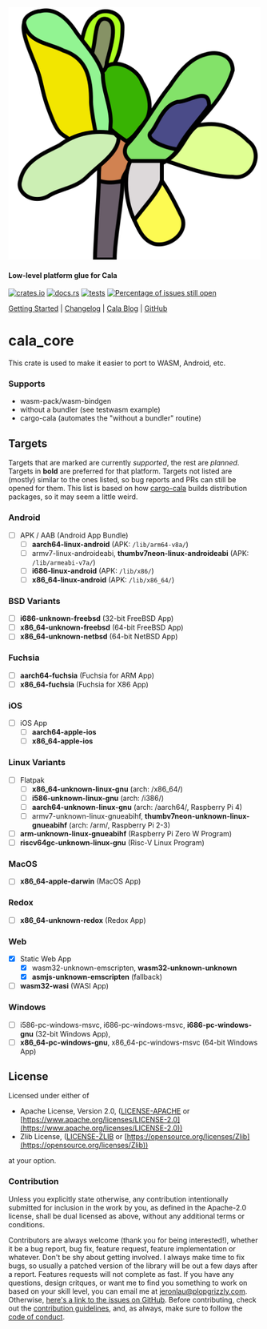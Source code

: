 ![cala_core logo](https://github.com/libcala/cala_core/blob/master/res/logo.svg)
#### Low-level platform glue for Cala
[![crates.io](https://img.shields.io/crates/v/cala_core.svg)](https://crates.io/crates/cala_core)
[![docs.rs](https://docs.rs/cala_core/badge.svg)](https://docs.rs/cala_core)
[![tests](https://github.com/libcala/cala_core/workflows/tests/badge.svg)](https://github.com/libcala/cala_core/actions?query=workflow%3Atests)
[![Percentage of issues still open](http://isitmaintained.com/badge/open/libcala/stick.svg)](http://isitmaintained.com/project/libcala/stick "Percentage of issues still open")

[Getting Started](https://docs.rs/cala_core#getting-started) |
[Changelog](https://github.com/libcala/cala_core/blob/master/CHANGELOG.md) |
[Cala Blog](https://libcala.github.io#blog) |
[GitHub](https://github.com/libcala/cala_core)

# cala_core
This crate is used to make it easier to port to WASM, Android, etc. 

### Supports
 - wasm-pack/wasm-bindgen
 - without a bundler (see testwasm example)
 - cargo-cala (automates the "without a bundler" routine)

## Targets
Targets that are marked are currently *supported*, the rest are *planned*.
Targets in **bold** are preferred for that platform.  Targets not listed are
(mostly) similar to the ones listed, so bug reports and PRs can still be opened
for them.  This list is based on how
[cargo-cala](https://github.com/libcala/cargo-cala) builds distribution
packages, so it may seem a little weird.

### Android
 - [ ] APK / AAB (Android App Bundle)
   - [ ] **aarch64-linux-android** (APK: `/lib/arm64-v8a/`)
   - [ ] armv7-linux-androideabi, **thumbv7neon-linux-androideabi** (APK:
     `/lib/armeabi-v7a/`)
   - [ ] **i686-linux-android** (APK: `/lib/x86/`)
   - [ ] **x86_64-linux-android** (APK: `/lib/x86_64/`)

### BSD Variants
 - [ ] **i686-unknown-freebsd** (32-bit FreeBSD App)
 - [ ] **x86_64-unknown-freebsd** (64-bit FreeBSD App)
 - [ ] **x86_64-unknown-netbsd** (64-bit NetBSD App)

### Fuchsia
 - [ ] **aarch64-fuchsia** (Fuchsia for ARM App)
 - [ ] **x86_64-fuchsia** (Fuchsia for X86 App)

### iOS
 - [ ] iOS App
   - [ ] **aarch64-apple-ios**
   - [ ] **x86_64-apple-ios**

### Linux Variants
 - [ ] Flatpak
   - [ ] **x86_64-unknown-linux-gnu** (arch: /x86_64/)
   - [ ] **i586-unknown-linux-gnu** (arch: /i386/)
   - [ ] **aarch64-unknown-linux-gnu** (arch: /aarch64/, Raspberry Pi 4)
   - [ ] armv7-unknown-linux-gnueabihf, **thumbv7neon-unknown-linux-gnueabihf**
     (arch: /arm/, Raspberry Pi 2-3)
 - [ ] **arm-unknown-linux-gnueabihf** (Raspberry Pi Zero W Program)
 - [ ] **riscv64gc-unknown-linux-gnu** (Risc-V Linux Program)

### MacOS
 - [ ] **x86_64-apple-darwin** (MacOS App)

### Redox
 - [ ] **x86_64-unknown-redox** (Redox App)

### Web
 - [x] Static Web App
   - [x] wasm32-unknown-emscripten, **wasm32-unknown-unknown**
   - [x] **asmjs-unknown-emscripten** (fallback)
 - [ ] **wasm32-wasi** (WASI App)

### Windows
 - [ ] i586-pc-windows-msvc, i686-pc-windows-msvc, **i686-pc-windows-gnu**
   (32-bit Windows App),
 - [ ] **x86_64-pc-windows-gnu**, x86\_64-pc-windows-msvc (64-bit Windows App)

## License
Licensed under either of
 - Apache License, Version 2.0,
   ([LICENSE-APACHE](https://github.com/libcala/cala_core/blob/master/LICENSE-APACHE) or
   [https://www.apache.org/licenses/LICENSE-2.0](https://www.apache.org/licenses/LICENSE-2.0))
 - Zlib License,
   ([LICENSE-ZLIB](https://github.com/libcala/cala_core/blob/master/LICENSE-ZLIB) or
   [https://opensource.org/licenses/Zlib](https://opensource.org/licenses/Zlib))

at your option.

### Contribution
Unless you explicitly state otherwise, any contribution intentionally submitted
for inclusion in the work by you, as defined in the Apache-2.0 license, shall be
dual licensed as above, without any additional terms or conditions.

Contributors are always welcome (thank you for being interested!), whether it
be a bug report, bug fix, feature request, feature implementation or whatever.
Don't be shy about getting involved.  I always make time to fix bugs, so usually
a patched version of the library will be out a few days after a report.
Features requests will not complete as fast.  If you have any questions, design
critques, or want me to find you something to work on based on your skill level,
you can email me at [jeronlau@plopgrizzly.com](mailto:jeronlau@plopgrizzly.com).
Otherwise,
[here's a link to the issues on GitHub](https://github.com/libcala/cala_core/issues).
Before contributing, check out the
[contribution guidelines](https://github.com/libcala/cala_core/blob/master/CONTRIBUTING.md),
and, as always, make sure to follow the
[code of conduct](https://github.com/libcala/cala_core/blob/master/CODE_OF_CONDUCT.md).
